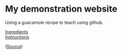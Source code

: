 # My demonstration website

Using a guacamole recipe to teach using github.

[Ingredients](ingredients.md)  
[Instructions](instructions.md)

([Source](https://github.com/lexnederbragt/guacamole_recipe_demo))
